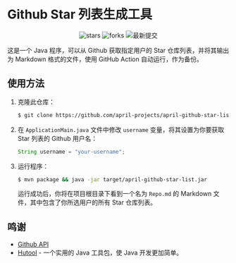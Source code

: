 # Github Star 列表生成工具

<div align="center">
  <!-- 徽章代码 -->
  <img src="https://img.shields.io/github/stars/april-projects/april-github-star-list.svg" alt="stars"/>
  <img src="https://img.shields.io/github/forks/april-projects/april-github-star-list.svg" alt="forks"/>
  <img src="https://img.shields.io/github/last-commit/april-projects/april-github-star-list.svg" alt="最新提交"/>
</div>

这是一个 Java 程序，可以从 Github 获取指定用户的 Star 仓库列表，并将其输出为 Markdown 格式的文件，使用 GitHub Action 自动运行，作为备份。

## 使用方法

1. 克隆此仓库：

   ```bash
   $ git clone https://github.com/april-projects/april-github-star-list.git
   ```

2. 在 `ApplicationMain.java` 文件中修改 `username` 变量，将其设置为你要获取 Star 列表的 Github 用户名：

   ```java
   String username = "your-username";
   ```

3. 运行程序：

   ```bash
   $ mvn package && java -jar target/april-github-star-list.jar
   ```

   运行成功后，你将在项目根目录下看到一个名为 `Repo.md` 的 Markdown 文件，其中包含了你所选用户的所有 Star 仓库列表。

## 鸣谢

- [Github API](https://docs.github.com/en/rest)
- [Hutool](https://github.com/dromara/hutool) - 一个实用的 Java 工具包，使 Java 开发更加简单。